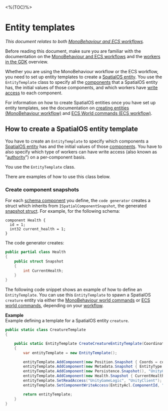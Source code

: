 [//]: # (Doc of docs reference 22)

<%(TOC)%>
# Entity templates
_This document relates to both [MonoBehaviour and ECS workflows](\{\{urlRoot\}\}/reference/workflows/which-workflow)._

Before reading this document, make sure you are familiar with the documentation on the [MonoBehaviour and ECS workflows](\{\{urlRoot\}\}/reference/workflows/which-workflow) and the [workers in the GDK](\{\{urlRoot\}\}/reference/concepts/worker) overview.

Whether you are using the MonoBehaviour workflow or the ECS workflow, you need to set up entity templates to create a [SpatialOS entity](\{\{urlRoot\}\}/reference/glossary#spatialos-entity). You use the `EntityTemplate` class to specify all the [components](\{\{urlRoot\}\}/reference/glossary#spatialos-component) that a SpatialOS entity has, the initial values of those components, and which workers have [write access](\{\{urlRoot\}\}/reference//glossary#authority) to each component.

For information on how to create SpatialOS entities once you have set up entity templates, see the documentation on [creating entities (MonoBehaviour workflow)](\{\{urlRoot\}\}/reference/workflows/monobehaviour/interaction/commands/create-delete-spatialos-entities) and [ECS World commands (ECS workflow)](\{\{urlRoot\}\}/reference/workflows/ecs/interaction/commands/world-commands).

## How to create a SpatialOS entity template

You have to create an `EntityTemplate` to specify which components a [SpatialOS entity](\{\{urlRoot\}\}/reference/glossary#spatialos-entity) has and the initial values of those [components](\{\{urlRoot\}\}/reference/glossary#spatialos-component). You have to also specify which type of workers can have write access (also known as ”[authority](\{\{urlRoot\}\}/reference/glossary#authority)”) on a per-component basis.

You use the `EntityTemplate` class.

There are examples of how to use this class below.


### Create component snapshots
For each [schema component](\{\{urlRoot\}\}/reference/glossary#schema) you define, the `code generator` creates a struct which inherits from `ISpatialComponentSnapshot`, the generated [snapshot struct](\{\{urlRoot\}\}/reference/concepts/code-generation#overview). For example, for the following schema:

```
component Health {
  id = 1;
  int32 current_health = 1;
}
```

The code generator creates:

```csharp
public partial class Health
{
    public struct Snapshot
    {
        int CurrentHealth;
    }
}
```

The following code snippet shows an example of how to define an `EntityTemplate`. You can use this `EntityTemplate` to spawn a SpatialOS `creature` entity via either the [MonoBehaviour world commands](\{\{urlRoot\}\}/reference/workflows/monobehaviour/interaction/commands/world-commands) or [ECS world commands](\{\{urlRoot\}\}/reference/workflows/ecs/interaction/commands/world-commands), depending on your [workflow](\{\{urlRoot\}\}/reference/workflows/which-workflow).

**Example**<br/>
Example defining a template for a SpatialOS entity `creature`.

```csharp
public static class CreatureTemplate
{

    public static EntityTemplate CreateCreatureEntityTemplate(Coordinates coords)
    {
        var entityTemplate = new EntityTemplate();

        entityTemplate.AddComponent(new Position.Snapshot { Coords = coords }, "UnityGameLogic");
        entityTemplate.AddComponent(new Metadata.Snapshot { EntityType = "Creature"}, "UnityGameLogic");
        entityTemplate.AddComponent(new Persistence.Snapshot(), "UnityGameLogic");
        entityTemplate.AddComponent(new Health.Snapshot { CurrentHealth = 100 }, "UnityGameLogic");
        entityTemplate.SetReadAccess("UnityGameLogic", "UnityClient");
        entityTemplate.SetComponentWriteAccess(EntityAcl.ComponentId, "UnityGameLogic");

        return entityTemplate;
    }
}
```
